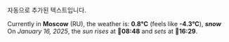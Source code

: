 
자동으로 추가된 텍스트입니다.

<!--START_SECTION:weather:moscow-->
Currently in **Moscow** (RU), the weather is: **0.8°C** (feels like **-4.3°C**), ***snow***<br/>
On *January 16, 2025*, the *sun rises* at 🌅**08:48** and *sets* at 🌇**16:29**.
<!--END_SECTION:weather-->
